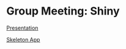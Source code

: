 # Group Meeting: Shiny 

[Presentation](https://github.com/sahildshah1/shiny-groupmtg/blob/master/figs/main.pdf)

[Skeleton App](https://github.com/sahildshah1/shiny-groupmtg/tree/master/skeleton-app)
